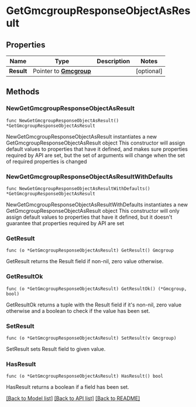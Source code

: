 # GetGmcgroupResponseObjectAsResult

## Properties

Name | Type | Description | Notes
------------ | ------------- | ------------- | -------------
**Result** | Pointer to [**Gmcgroup**](Gmcgroup.md) |  | [optional] 

## Methods

### NewGetGmcgroupResponseObjectAsResult

`func NewGetGmcgroupResponseObjectAsResult() *GetGmcgroupResponseObjectAsResult`

NewGetGmcgroupResponseObjectAsResult instantiates a new GetGmcgroupResponseObjectAsResult object
This constructor will assign default values to properties that have it defined,
and makes sure properties required by API are set, but the set of arguments
will change when the set of required properties is changed

### NewGetGmcgroupResponseObjectAsResultWithDefaults

`func NewGetGmcgroupResponseObjectAsResultWithDefaults() *GetGmcgroupResponseObjectAsResult`

NewGetGmcgroupResponseObjectAsResultWithDefaults instantiates a new GetGmcgroupResponseObjectAsResult object
This constructor will only assign default values to properties that have it defined,
but it doesn't guarantee that properties required by API are set

### GetResult

`func (o *GetGmcgroupResponseObjectAsResult) GetResult() Gmcgroup`

GetResult returns the Result field if non-nil, zero value otherwise.

### GetResultOk

`func (o *GetGmcgroupResponseObjectAsResult) GetResultOk() (*Gmcgroup, bool)`

GetResultOk returns a tuple with the Result field if it's non-nil, zero value otherwise
and a boolean to check if the value has been set.

### SetResult

`func (o *GetGmcgroupResponseObjectAsResult) SetResult(v Gmcgroup)`

SetResult sets Result field to given value.

### HasResult

`func (o *GetGmcgroupResponseObjectAsResult) HasResult() bool`

HasResult returns a boolean if a field has been set.


[[Back to Model list]](../README.md#documentation-for-models) [[Back to API list]](../README.md#documentation-for-api-endpoints) [[Back to README]](../README.md)


